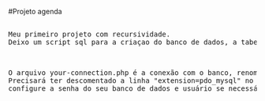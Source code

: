 #Projeto agenda
<pre>

Meu primeiro projeto com recursividade.
Deixo um script sql para a criaçao do banco de dados, a tabela e uma pequena massa de dados para testes.

</pre>

<pre>

O arquivo your-connection.php é a conexão com o banco, renomeie-o para connection.php.
Precisará ter descomentado a linha "extension=pdo_mysql" no arquivo php.ini.
configure a senha do seu banco de dados e usuário se necessário.

</pre>
